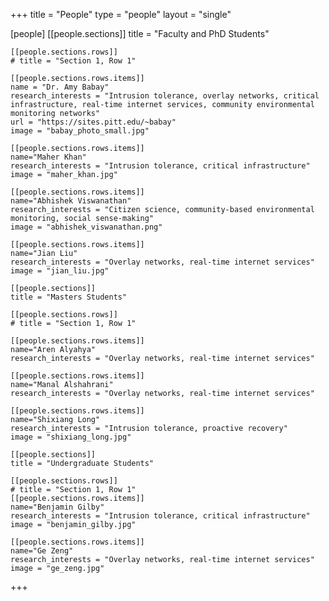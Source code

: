 +++
title = "People"
type = "people"
layout = "single"

[people]
    [[people.sections]]
    title = "Faculty and PhD Students"

    [[people.sections.rows]]
    # title = "Section 1, Row 1"

    [[people.sections.rows.items]]
    name = "Dr. Amy Babay"
    research_interests = "Intrusion tolerance, overlay networks, critical infrastructure, real-time internet services, community environmental monitoring networks"
    url = "https://sites.pitt.edu/~babay"
    image = "babay_photo_small.jpg"

    [[people.sections.rows.items]]
    name="Maher Khan"
    research_interests = "Intrusion tolerance, critical infrastructure"
    image = "maher_khan.jpg"

    [[people.sections.rows.items]]
    name="Abhishek Viswanathan"
    research_interests = "Citizen science, community-based environmental monitoring, social sense-making"
    image = "abhishek_viswanathan.png"

    [[people.sections.rows.items]]
    name="Jian Liu"
    research_interests = "Overlay networks, real-time internet services"
    image = "jian_liu.jpg"

    [[people.sections]]
    title = "Masters Students"

    [[people.sections.rows]]
    # title = "Section 1, Row 1"

    [[people.sections.rows.items]]
    name="Aren Alyahya"
    research_interests = "Overlay networks, real-time internet services"

    [[people.sections.rows.items]]
    name="Manal Alshahrani"
    research_interests = "Overlay networks, real-time internet services"

    [[people.sections.rows.items]]
    name="Shixiang Long"
    research_interests = "Intrusion tolerance, proactive recovery"
    image = "shixiang_long.jpg"

    [[people.sections]]
    title = "Undergraduate Students"

    [[people.sections.rows]]
    # title = "Section 1, Row 1"
    [[people.sections.rows.items]]
    name="Benjamin Gilby"
    research_interests = "Intrusion tolerance, critical infrastructure"
    image = "benjamin_gilby.jpg"

    [[people.sections.rows.items]]
    name="Ge Zeng"
    research_interests = "Overlay networks, real-time internet services"
    image = "ge_zeng.jpg"

+++
